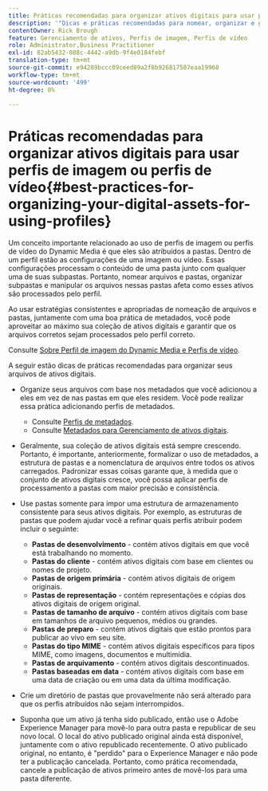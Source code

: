```yaml
---
title: Práticas recomendadas para organizar ativos digitais para usar perfis de imagem ou perfis de vídeo do Dynamic Media
description: '"Dicas e práticas recomendadas para nomear, organizar e gerenciar arquivos de imagem e de ativos de vídeo da Dynamic Media."'
contentOwner: Rick Brough
feature: Gerenciamento de ativos, Perfis de imagem, Perfis de vídeo
role: Administrator,Business Practitioner
exl-id: 82ab5432-088c-4442-a9db-9f4e0184febf
translation-type: tm+mt
source-git-commit: e94289bccc09ceed89a2f8b926817507eaa19968
workflow-type: tm+mt
source-wordcount: '499'
ht-degree: 0%

---
```


# Práticas recomendadas para organizar ativos digitais para usar perfis de imagem ou perfis de vídeo{#best-practices-for-organizing-your-digital-assets-for-using-profiles}

Um conceito importante relacionado ao uso de perfis de imagem ou perfis de vídeo do Dynamic Media é que eles são atribuídos a pastas. Dentro de um perfil estão as configurações de uma imagem ou vídeo. Essas configurações processam o conteúdo de uma pasta junto com qualquer uma de suas subpastas. Portanto, nomear arquivos e pastas, organizar subpastas e manipular os arquivos nessas pastas afeta como esses ativos são processados pelo perfil.

Ao usar estratégias consistentes e apropriadas de nomeação de arquivos e pastas, juntamente com uma boa prática de metadados, você pode aproveitar ao máximo sua coleção de ativos digitais e garantir que os arquivos corretos sejam processados pelo perfil correto.

Consulte [Sobre Perfil de imagem do Dynamic Media e Perfis de vídeo](about-image-video-profiles.md).

A seguir estão dicas de práticas recomendadas para organizar seus arquivos de ativos digitais.

* Organize seus arquivos com base nos metadados que você adicionou a eles em vez de nas pastas em que eles residem. Você pode realizar essa prática adicionando perfis de metadados.

   * Consulte [Perfis de metadados](/help/assets/metadata-profiles.md).
   * Consulte [Metadados para Gerenciamento de ativos digitais](/help/assets/manage-metadata.md).

* Geralmente, sua coleção de ativos digitais está sempre crescendo. Portanto, é importante, anteriormente, formalizar o uso de metadados, a estrutura de pastas e a nomenclatura de arquivos entre todos os ativos carregados. Padronizar essas coisas garante que, à medida que o conjunto de ativos digitais cresce, você possa aplicar perfis de processamento a pastas com maior precisão e consistência.
* Use pastas somente para impor uma estrutura de armazenamento consistente para seus ativos digitais. Por exemplo, as estruturas de pastas que podem ajudar você a refinar quais perfis atribuir podem incluir o seguinte:

   * **Pastas de desenvolvimento**  - contém ativos digitais em que você está trabalhando no momento.
   * **Pastas do cliente**  - contém ativos digitais com base em clientes ou nomes de projeto.
   * **Pastas de origem primária**  - contém ativos digitais de origem originais.
   * **Pastas de representação**  - contém representações e cópias dos ativos digitais de origem original.
   * **Pastas de tamanho de arquivo**  - contém ativos digitais com base em tamanhos de arquivo pequenos, médios ou grandes.
   * **Pastas de preparo**  - contém ativos digitais que estão prontos para publicar ao vivo em seu site.
   * **Pastas do tipo MIME**  - contém ativos digitais específicos para tipos MIME, como imagens, documentos e multimídia.
   * **Pastas de arquivamento**  - contém ativos digitais descontinuados.
   * **Pastas baseadas em data**  - contém ativos digitais com base em uma data de criação ou em uma data da última modificação.

* Crie um diretório de pastas que provavelmente não será alterado para que os perfis atribuídos não sejam interrompidos.
* Suponha que um ativo já tenha sido publicado, então use o Adobe Experience Manager para movê-lo para outra pasta e republicar de seu novo local. O local do ativo publicado original ainda está disponível, juntamente com o ativo republicado recentemente. O ativo publicado original, no entanto, é &quot;perdido&quot; para o Experience Manager e não pode ter a publicação cancelada. Portanto, como prática recomendada, cancele a publicação de ativos primeiro antes de movê-los para uma pasta diferente.
